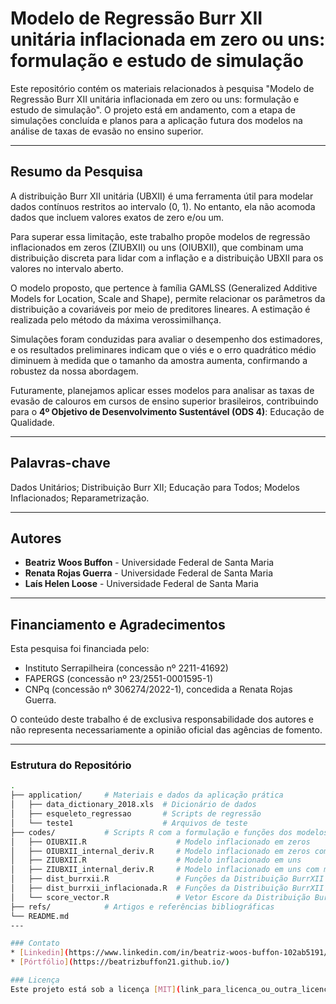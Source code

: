 # Modelo de Regressão Burr XII unitária inflacionada em zero ou uns: formulação e estudo de simulação

Este repositório contém os materiais relacionados à pesquisa "Modelo de Regressão Burr XII unitária inflacionada em zero ou uns: formulação e estudo de simulação". O projeto está em andamento, com a etapa de simulações concluída e planos para a aplicação futura dos modelos na análise de taxas de evasão no ensino superior.

---

## Resumo da Pesquisa

A distribuição Burr XII unitária (UBXII) é uma ferramenta útil para modelar dados contínuos restritos ao intervalo (0, 1). No entanto, ela não acomoda dados que incluem valores exatos de zero e/ou um.

Para superar essa limitação, este trabalho propõe modelos de regressão inflacionados em zeros (ZIUBXII) ou uns (OIUBXII), que combinam uma distribuição discreta para lidar com a inflação e a distribuição UBXII para os valores no intervalo aberto.

O modelo proposto, que pertence à família GAMLSS (Generalized Additive Models for Location, Scale and Shape), permite relacionar os parâmetros da distribuição a covariáveis por meio de preditores lineares. A estimação é realizada pelo método da máxima verossimilhança.

Simulações foram conduzidas para avaliar o desempenho dos estimadores, e os resultados preliminares indicam que o viés e o erro quadrático médio diminuem à medida que o tamanho da amostra aumenta, confirmando a robustez da nossa abordagem.

Futuramente, planejamos aplicar esses modelos para analisar as taxas de evasão de calouros em cursos de ensino superior brasileiros, contribuindo para o **4º Objetivo de Desenvolvimento Sustentável (ODS 4)**: Educação de Qualidade.

---

## Palavras-chave
Dados Unitários; Distribuição Burr XII; Educação para Todos; Modelos Inflacionados; Reparametrização.

---

## Autores
* **Beatriz Woos Buffon** - Universidade Federal de Santa Maria
* **Renata Rojas Guerra** - Universidade Federal de Santa Maria
* **Laís Helen Loose** - Universidade Federal de Santa Maria

---

## Financiamento e Agradecimentos
Esta pesquisa foi financiada pelo:
* Instituto Serrapilheira (concessão nº 2211-41692)
* FAPERGS (concessão nº 23/2551-0001595-1)
* CNPq (concessão nº 306274/2022-1), concedida a Renata Rojas Guerra.

O conteúdo deste trabalho é de exclusiva responsabilidade dos autores e não representa necessariamente a opinião oficial das agências de fomento.

---

### Estrutura do Repositório

```bash
.
├── application/     # Materiais e dados da aplicação prática
│   ├── data_dictionary_2018.xls  # Dicionário de dados
│   ├── esqueleto_regressao       # Scripts de regressão
│   └── teste1                    # Arquivos de teste
├── codes/           # Scripts R com a formulação e funções dos modelos
│   ├── OIUBXII.R                    # Modelo inflacionado em zeros
│   ├── OIUBXII_internal_deriv.R     # Modelo inflacionado em zeros com mudança dentro das derivadas do GAMLSS
│   ├── ZIUBXII.R                    # Modelo inflacionado em uns
│   ├── ZIUBXII_internal_deriv.R     # Modelo inflacionado em uns com mudança dentro das derivadas do GAMLSS
│   ├── dist_burrxii.R               # Funções da Distribuição BurrXII
│   ├── dist_burrxii_inflacionada.R  # Funções da Distribuição BurrXII
│   └── score_vector.R               # Vetor Escore da Distribuição BurrXII
├── refs/            # Artigos e referências bibliográficas
└── README.md
---

### Contato
* [Linkedin](https://www.linkedin.com/in/beatriz-woos-buffon-102ab5191/)
* [Pórtfólio](https://beatrizbuffon21.github.io/)

### Licença
Este projeto está sob a licença [MIT](link_para_licenca_ou_outra_licenca).
